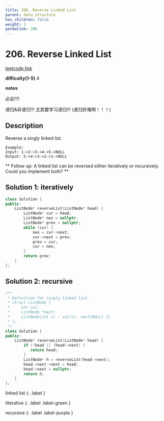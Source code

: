 ```yaml
---
title: 206. Reverse Linked List 
parent: data_structure
has_children: false
weight: 2
permalink: 206
---
```

# 206. Reverse Linked List 
[leetcode link](https://leetcode.com/problems/reverse-linked-list/)

**difficulty(1-5)** 
4

**notes**   

必会!!!!

递归&非递归!!!
尤其要学习递归!!! (递归好难啊！！！)

## Description
Reverse a singly linked list.
```
Example:
Input: 1->2->3->4->5->NULL
Output: 5->4->3->2->1->NULL
```
**
Follow up:
A linked list can be reversed either iteratively or recursively. Could you implement both?
**

## Solution 1: iteratively
```c++
class Solution {
public:
    ListNode* reverseList(ListNode* head) {
        ListNode* cur = head;
        ListNode* nex = nullptr;
        ListNode* prev = nullptr;
        while (cur) {
            nex = cur->next;
            cur->next = prev;
            prev = cur;
            cur = nex;
        }
        return prev;
    }
};
```

## Solution 2: recursive
```c++
/**
 * Definition for singly-linked list.
 * struct ListNode {
 *     int val;
 *     ListNode *next;
 *     ListNode(int x) : val(x), next(NULL) {}
 * };
 */
class Solution {
public:
    ListNode* reverseList(ListNode* head) {
        if (!head || !head->next) {
           return head;
        }
        ListNode* h = reverseList(head->next);
        head->next->next = head;
        head->next = nullptr;
        return h;
    }
};
```


linked list
{: .label }

itterative
{: .label .label-green }

recursive
{: .label .label-purple }